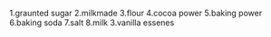 1.graunted sugar
2.milkmade
3.flour
4.cocoa power
5.baking power
6.baking soda
7.salt
8.milk 
3.vanilla essenes